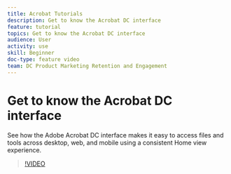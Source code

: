```yaml
---
title: Acrobat Tutorials
description: Get to know the Acrobat DC interface
feature: tutorial
topics: Get to know the Acrobat DC interface
audience: User
activity: use
skill: Beginner
doc-type: feature video
team: DC Product Marketing Retention and Engagement
---
```


# Get to know the Acrobat DC interface

See how the Adobe Acrobat DC interface makes it easy to access files and tools across desktop, web, and mobile using a consistent Home view experience.

>[!VIDEO](https://video.tv.adobe.com/v/23590/?learn=on?hidetitle=true)
